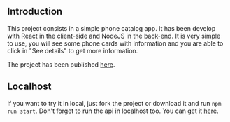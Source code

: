 ## Introduction

This project consists in a simple phone catalog app. It has been develop with React in the client-side and NodeJS in the back-end.
It is very simple to use, you will see some phone cards with information and you are able to click in "See details" to get more information.

The project has been published [here](https://plaso.github.io/phone-catalog-web/).

## Localhost

If you want to try it in local, just fork the project or download it and run `npm run start`.
Don't forget to run the api in localhost too. You can get it [here](https://plaso.github.io/phone-catalog-web/).
